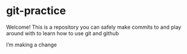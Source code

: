 # git-practice

Welcome! This is a repository you can safely make commits to and play around with to learn how to use git and github

I’m making a change